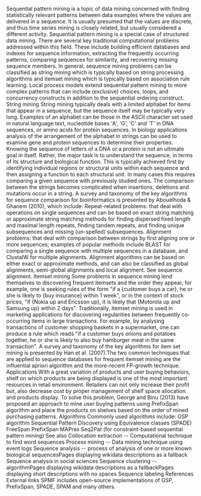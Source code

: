 Sequential pattern mining is a topic of data mining concerned with
finding statistically relevant patterns between data examples where the
values are delivered in a sequence. It is usually presumed that the
values are discrete, and thus time series mining is closely related, but
usually considered a different activity. Sequential pattern mining is a
special case of structured data mining. There are several key
traditional computational problems addressed within this field. These
include building efficient databases and indexes for sequence
information, extracting the frequently occurring patterns, comparing
sequences for similarity, and recovering missing sequence members. In
general, sequence mining problems can be classified as string mining
which is typically based on string processing algorithms and itemset
mining which is typically based on association rule learning. Local
process models extend sequential pattern mining to more complex patterns
that can include (exclusive) choices, loops, and concurrency constructs
in addition to the sequential ordering construct. String mining String
mining typically deals with a limited alphabet for items that appear in
a sequence, but the sequence itself may be typically very long. Examples
of an alphabet can be those in the ASCII character set used in natural
language text, nucleotide bases \'A\', \'G\', \'C\' and \'T\' in DNA
sequences, or amino acids for protein sequences. In biology applications
analysis of the arrangement of the alphabet in strings can be used to
examine gene and protein sequences to determine their properties.
Knowing the sequence of letters of a DNA or a protein is not an ultimate
goal in itself. Rather, the major task is to understand the sequence, in
terms of its structure and biological function. This is typically
achieved first by identifying individual regions or structural units
within each sequence and then assigning a function to each structural
unit. In many cases this requires comparing a given sequence with
previously studied ones. The comparison between the strings becomes
complicated when insertions, deletions and mutations occur in a string.
A survey and taxonomy of the key algorithms for sequence comparison for
bioinformatics is presented by Abouelhoda & Ghanem (2010), which
include: Repeat-related problems: that deal with operations on single
sequences and can be based on exact string matching or approximate
string matching methods for finding dispersed fixed length and maximal
length repeats, finding tandem repeats, and finding unique subsequences
and missing (un-spelled) subsequences. Alignment problems: that deal
with comparison between strings by first aligning one or more sequences;
examples of popular methods include BLAST for comparing a single
sequence with multiple sequences in a database, and ClustalW for
multiple alignments. Alignment algorithms can be based on either exact
or approximate methods, and can also be classified as global alignments,
semi-global alignments and local alignment. See sequence alignment.
Itemset mining Some problems in sequence mining lend themselves to
discovering frequent itemsets and the order they appear, for example,
one is seeking rules of the form \"if a {customer buys a car}, he or she
is likely to {buy insurance} within 1 week\", or in the context of stock
prices, \"if {Nokia up and Ericsson up}, it is likely that {Motorola up
and Samsung up} within 2 days\". Traditionally, itemset mining is used
in marketing applications for discovering regularities between
frequently co-occurring items in large transactions. For example, by
analysing transactions of customer shopping baskets in a supermarket,
one can produce a rule which reads \"if a customer buys onions and
potatoes together, he or she is likely to also buy hamburger meat in the
same transaction\". A survey and taxonomy of the key algorithms for item
set mining is presented by Han et al. (2007).The two common techniques
that are applied to sequence databases for frequent itemset mining are
the influential apriori algorithm and the more-recent FP-growth
technique. Applications With a great variation of products and user
buying behaviors, shelf on which products are being displayed is one of
the most important resources in retail environment. Retailers can not
only increase their profit but, also decrease cost by proper management
of shelf space allocation and products display. To solve this problem,
George and Binu (2013) have proposed an approach to mine user buying
patterns using PrefixSpan algorithm and place the products on shelves
based on the order of mined purchasing patterns. Algorithms Commonly
used algorithms include: GSP algorithm Sequential Pattern Discovery
using Equivalence classes (SPADE) FreeSpan PrefixSpan MAPres Seq2Pat
(for constraint-based sequential pattern mining) See also Collocation
extraction -- Computational technique to find word sequences Process
mining -- Data mining technique using event logs Sequence analysis --
process of analysis of one or more known biological sequencesPages
displaying wikidata descriptions as a fallback Sequence analysis in
social sciences Sequence clustering -- algorithmPages displaying
wikidata descriptions as a fallbackPages displaying short descriptions
with no spaces Sequence labeling References External links SPMF includes
open-source implementations of GSP, PrefixSpan, SPADE, SPAM and many
others.
